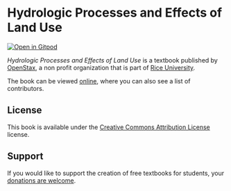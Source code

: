 # Hydrologic Processes and Effects of Land Use

[![Open in Gitpod](https://gitpod.io/button/open-in-gitpod.svg)](https://gitpod.io/from-referrer/)

_Hydrologic Processes and Effects of Land Use_ is a textbook published by [OpenStax](https://openstax.org/), a non profit organization that is part of [Rice University](https://www.rice.edu/).

The book can be viewed [online](https://github.com/cnx-user-books/cnxbook-hydrologic-processes-and-effects-of-land-use/releases/latest), where you can also see a list of contributors.

## License
This book is available under the [Creative Commons Attribution License](./LICENSE) license.

## Support
If you would like to support the creation of free textbooks for students, your [donations are welcome](https://riceconnect.rice.edu/donation/support-openstax-banner).
